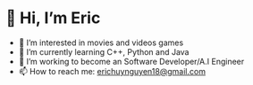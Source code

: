 # 👋 Hi, I’m Eric
- 👀 I’m interested in movies and videos games
- 🌱 I’m currently learning C++, Python and Java
- 💞️ I’m working to become an Software Developer/A.I Engineer
- 📫 How to reach me: erichuynguyen18@gmail.com

<!---
ehnguyen18/ehnguyen18 is a ✨ special ✨ repository because its `README.md` (this file) appears on your GitHub profile.
You can click the Preview link to take a look at your changes.
--->
